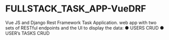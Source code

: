 # FULLSTACK_TASK_APP-VueDRF
Vue JS and Django Rest Framework Task Application. web app with two sets of RESTful endpoints and the UI to display the data: ● USERS CRUD ● USER’s TASKS CRUD

